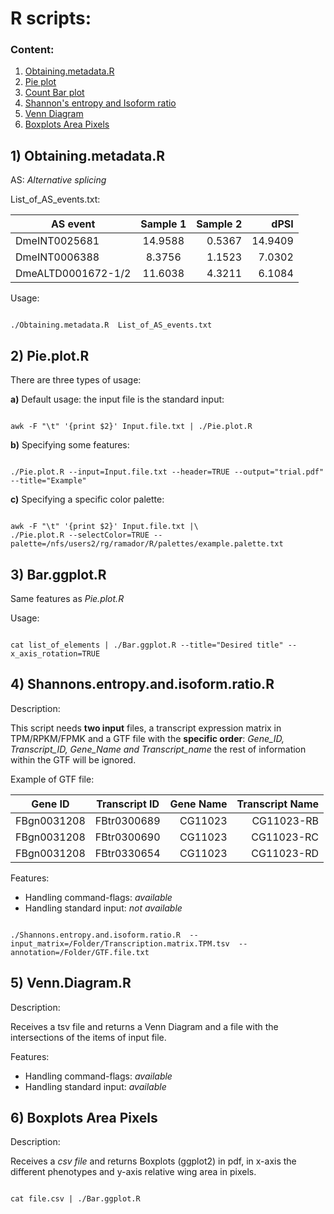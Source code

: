 # R scripts:

### Content:

1. [Obtaining.metadata.R](#Obtaining)
2. [Pie plot](#pie)
3. [Count Bar plot](#bar)
4. [Shannon's entropy and Isoform ratio](#entropy)
5. [Venn Diagram](#venn)
6. [Boxplots Area Pixels](#image_pixels)

## 1) <a id='Obtaining'></a> Obtaining.metadata.R

AS: *Alternative splicing*

List_of_AS_events.txt:

| AS event   |     Sample 1     |  Sample 2 |  dPSI  |
|----------|:-------------:|------:| ------:|
| DmeINT0025681 | 14.9588 | 0.5367 | 14.9409 |
| DmeINT0006388 | 8.3756 | 1.1523 | 7.0302|
| DmeALTD0001672-1/2 | 11.6038 | 4.3211 | 6.1084 |

Usage:

```{r}

./Obtaining.metadata.R  List_of_AS_events.txt

```

## 2) <a id='pie'></a> Pie.plot.R

There are three types of usage:

**a)** Default usage: the input file is the standard input:

```{r}

awk -F "\t" '{print $2}' Input.file.txt | ./Pie.plot.R

```

**b)** Specifying some features:

```{r}

./Pie.plot.R --input=Input.file.txt --header=TRUE --output="trial.pdf" --title="Example"

```
**c)** Specifying a specific color palette:

```{r}

awk -F "\t" '{print $2}' Input.file.txt |\
./Pie.plot.R --selectColor=TRUE --palette=/nfs/users2/rg/ramador/R/palettes/example.palette.txt

```

## 3) <a id='bar'></a> Bar.ggplot.R

Same features as *Pie.plot.R*

Usage:

```{r}

cat list_of_elements | ./Bar.ggplot.R --title="Desired title" --x_axis_rotation=TRUE

```

## 4) <a id='entropy'></a> Shannons.entropy.and.isoform.ratio.R

Description:

This script needs **two input** files, a transcript expression matrix in TPM/RPKM/FPMK and a GTF file with the **specific order**: *Gene_ID, Transcript_ID, Gene_Name and Transcript_name* the rest of information within the GTF will be ignored.  

Example of GTF file:

| Gene ID   |     Transcript ID     |  Gene Name |  Transcript Name  |
|----------|:-------------:|------:| ------:|
| FBgn0031208 | FBtr0300689 | CG11023 | CG11023-RB |
| FBgn0031208 | FBtr0300690 | CG11023 | CG11023-RC|
| FBgn0031208 | FBtr0330654 | CG11023 | CG11023-RD |

Features:
* Handling command-flags: *available*
* Handling standard input: *not available*

```{r}

./Shannons.entropy.and.isoform.ratio.R  --input_matrix=/Folder/Transcription.matrix.TPM.tsv  --annotation=/Folder/GTF.file.txt

```

## 5) <a id='venn'></a> Venn.Diagram.R

Description:

Receives a tsv file and returns a Venn Diagram and a file with the intersections of the items of input file.

Features:

* Handling command-flags: *available*
* Handling standard input: *available*

## 6) <a id='image_pixels'></a> Boxplots Area Pixels

Description:

Receives a *csv file* and returns Boxplots (ggplot2) in pdf, in x-axis the different phenotypes and y-axis relative wing area in pixels.  

```{r}

cat file.csv | ./Bar.ggplot.R

```
